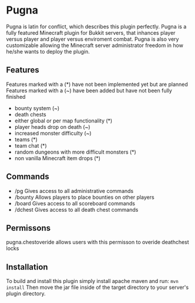 Pugna
=============

Pugna is latin for conflict, which describes this plugin perfectly. Pugna is a fully featured Minecraft plugin for Bukkit servers, that inhances player versus player and player versus enviroment combat. Pugna is also very customizable allowing the Minecraft server administrator freedom in how he/she wants to deploy the plugin.

## Features ##
Features marked with a (*) have not been implemented yet but are planned
Features marked with a (~) have been added but have not been fully finished
* bounty system (~)
* death chests
* either global or per map functionality (*)
* player heads drop on death (~)
* increased monster difficulty (~)
* teams (*)
* team chat (*)
* random dungeons with more difficult monsters (*)
* non vanilla Minecraft item drops (*)

## Commands ##
* /pg        Gives access to all administrative commands
* /bounty    Allows players to place bounties on other players
* /board     Gives access to all scoreboard commands
* /dchest    Gives access to all death chest commands


## Permissons ##
pugna.chestoveride allows users with this permisson to overide deathchest locks

## Installation ##
To build and install this plugin simply install apache maven and run:
```mvn install```
Then move the jar file inside of the target directory to your server's plugin directory.

